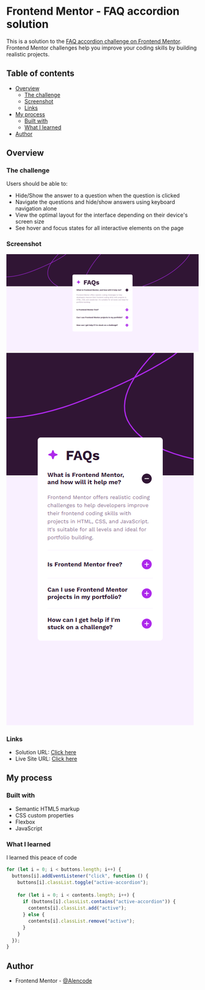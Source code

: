 # Frontend Mentor - FAQ accordion solution

This is a solution to the [FAQ accordion challenge on Frontend Mentor](https://www.frontendmentor.io/challenges/faq-accordion-wyfFdeBwBz). Frontend Mentor challenges help you improve your coding skills by building realistic projects.

## Table of contents

- [Overview](#overview)
  - [The challenge](#the-challenge)
  - [Screenshot](#screenshot)
  - [Links](#links)
- [My process](#my-process)
  - [Built with](#built-with)
  - [What I learned](#what-i-learned)
- [Author](#author)

## Overview

### The challenge

Users should be able to:

- Hide/Show the answer to a question when the question is clicked
- Navigate the questions and hide/show answers using keyboard navigation alone
- View the optimal layout for the interface depending on their device's screen size
- See hover and focus states for all interactive elements on the page

### Screenshot

![Desktop](./design/Desktop.png)
![Mobile](./design/Mobile.png)

### Links

- Solution URL: [Click here](https://your-solution-url.com)
- Live Site URL: [Click here](https://your-live-site-url.com)

## My process

### Built with

- Semantic HTML5 markup
- CSS custom properties
- Flexbox
- JavaScript

### What I learned

I learned this peace of code

```js
for (let i = 0; i < buttons.length; i++) {
  buttons[i].addEventListener("click", function () {
    buttons[i].classList.toggle("active-accordion");

    for (let i = 0; i < contents.length; i++) {
      if (buttons[i].classList.contains("active-accordion")) {
        contents[i].classList.add("active");
      } else {
        contents[i].classList.remove("active");
      }
    }
  });
}
```

## Author

- Frontend Mentor - [@Alencode](https://www.frontendmentor.io/profile/Alencode-dev)
